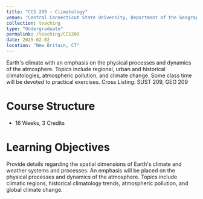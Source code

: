 ```yaml
---
title: "CCS 209 - Climatology"
venue: "Central Connecticut State University, Department of the Geography, Anthropology, and Tourism"
collection: teaching
type: "Undergraduate"
permalink: /teaching/CCS209
date: 2025-02-02
location: "New Britain, CT"
---
```


Earth's climate with an emphasis on the physical processes and dynamics of the atmosphere. Topics include regional, urban and historical climatologies, atmospheric pollution, and climate change. Some class time will be devoted to practical exercises.
Cross Listing: SUST 209, GEO 209

Course Structure
======
- 16 Weeks, 3 Credits

Learning Objectives
======
Provide details regarding the spatial dimensions of Earth's climate and weather systems 
and processes. An emphasis will be placed on the physical processes and dynamics of the atmosphere. 
Topics include climatic regions, historical climatology trends, atmospheric pollution, and global climate 
change. 
